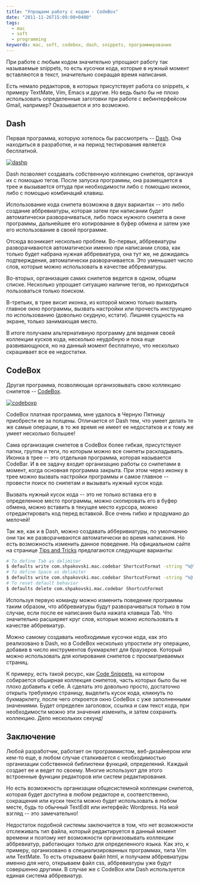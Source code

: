 ```yaml
---
title: "Упрощаем работу с кодом - CodeBox"
date: "2011-11-26T15:09:00+0400"
tags:
  - mac
  - soft
  - programming
keywords: mac, soft, codebox, dash, snippets, программирование
---
```

При работе с любым кодом значительно упрощают работу так называемые snippets, то есть кусочки кода, которые в нужный момент вставляются в текст, значительно сокращая время написания.

Есть немало редакторов, в которых присутствует работа со snippets, к примеру TextMate, Vim, Emacs и другие. Но ведь было бы не плохо использовать определенные заготовки при работе с вебинтерфейсом Gmail, например? Оказывается и это возможно.

## Dash

Первая программа, которую хотелось бы рассмотреть -- [Dash][]. Она находиться в разработке, и на период тестирования является бесплатной.

[Dash]: http://itunes.apple.com/ru/app/dash/id458034879?mt=12
    "Dash - Developer Tools"

[![dashp][]](https://static.juev.org/2011/11/dash.png)

[dashp]: https://static.juev.org/2011/11/dash-th.jpg

Dash позволяет создавать собственную коллекцию снипетов, организуя их с помощью тегов.  После запуска программы, она размещается в трее и вызывается оттуда при необходимости либо с помощью иконки, либо с помощью комбинаций клавиш.

Использование кода снипета возможна в двух вариантах -- это либо создание аббревиатуры, которая затем при написании будет автоматически разворачиваться, либо поиск нужного снипета в окне программы, дальнейшее его копирование в буфер обмена и затем уже его использование в своей программе.

Отсюда возникает несколько проблем. Во-первых, аббревиатуры разворачиваются автоматически именно при написании слова, как только будет набрана нужная аббревиатура, она тут же, не дожидаясь подтверждения, автоматически разворачивается. Это уменьшает число слов, которые можно использовать в качестве аббревиатуры.

Во-вторых, организация самих снипетов ведется в одном, общем списке. Несколько упрощает ситуацию наличие тегов, но приходиться пользоваться только поиском.

В-третьих, в трее висит иконка, из которой можно только вызвать главное окно программы, вызвать настройки или прочесть инструкцию по использованию (довольно скудную, кстати). Лишняя сущность на экране, только занимающая место.

В итоге получаем альтернативную программу для ведения своей коллекции кусков кода, несколько неудобную и пока еще развивающуюся, но на данный момент бесплатную, что несколько скрашивает все ее недостатки.

## CodeBox

Другая программа, позволяющая организовывать свою коллекцию снипетов -- [CodeBox][].

[Codebox]: http://itunes.apple.com/ru/app/codebox/id412536790?mt=12
    "CodeBox"

[![codeboxp][]](https://static.juev.org/2011/11/codebox.png)

[codeboxp]: https://static.juev.org/2011/11/codebox-th.jpg

CodeBox платная программа, мне удалось в Черную Пятницу приобрести ее за полцены.  Отличается от Dash тем, что умеет делать те же самые операции, в то же время не имеет ее недостатков и к тому же умеет несколько большее!

Сама организация снипетов в CodeBox более гибкая, присутствуют папки, группы и теги, по которым можно все снипеты раскладывать. Иконка в трее -- это отдельная программа, которая называется CodeBar. И в ее задачу входит организацию работы со снипетами в момент, когда основная программа закрыта. При этом через иконку в трее можно вызвать настройки программы и самое главное -- провести поиск по снипетам и вызывать нужный кусок кода.

Вызвать нужный кусок кода -- это не только вставка его в определенное место программы, можно скопировать его в буфер обмена, можно вставить в текущее место курсора, можно отредактировать код перед вставкой. Все очень гибко и продумано до мелочей!

Так же, как и в Dash, можно создавать абберивиатуры, по умолчанию они так же разворачиваются автоматически во время написания. Но есть возможность изменить данное поведение. На официальном сайте на странице [Tips and Tricks][] предлагаются следующие варианты:

```bash
# To define Tab as delimiter
$ defaults write com.shpakovski.mac.codebar ShortcutFormat -string "%@"$'\t'
# To define Space as delimiter
$ defaults write com.shpakovski.mac.codebar ShortcutFormat -string "%@ "
# To reset default behavior
$ defaults delete com.shpakovski.mac.codebar ShortcutFormat
```

[Tips and Tricks]: http://www.shpakovski.com/codebox/hidden-features
    "CodeBox: Tips and Tricks"

Используя первую команду можно изменить поведение программы таким образом, что аббревиатуры будут разворачиваться только в том случае, если после ее написания была нажата клавиша Tab. Что значительно расширяет круг слов, которые можно использовать в качестве аббревиатур.

Можно самому создавать необходимые кусочки кода, как это реализовано в Dash, но в CodeBox несколько упростили эту операцию, добавив в число инструментов букмарклет для браузеров. Который можно использовать для копирования снипетов с просматриваемых страниц.

К примеру, есть такой ресурс, как [Code Snippets][], на котором собирается обширная коллекция снипетов, часть которых было бы не плохо добавить к себе. А сделать это довольно просто, достаточно открыть требуемую страницу, выделить кусок кода, кликнуть по букмарклету, после чего откроется окно CodeBox с уже заполненными значениями. Будет определен заголовок, ссылка и сам текст кода, при необходимости можно эти значения изменить, и затем сохранить коллекцию. Дело нескольких секунд!

[Code Snippets]: http://snipplr.com/
    "Code Snippets"

## Заключение

Любой разработчик, работает он программистом, веб-дизайнером или кем-то еще, в любом случае сталкивается с необходимостью организации собственной библиотеки функций, определений. Каждый создает ее и ведет по своему. Многие используют для этого встроенные функции редакторов или систем редактирования.

Но есть возможность организации общесистемной коллекции снипетов, которая будет доступна в любом редакторе и, соответственно, сокращения или куски текста можно будет использовать в любом месте, будь то обычный TextEdit или интерфейс Wordpress. На мой взгляд -- это замечательно!

Недостаток подобной системы заключается в том, что нет возможности отслеживать тип файла, который редактируется в данный момент времени и поэтому нет возможности организовывать коллекции аббревиатур, работающих только для определенного языка. Как это, к примеру, организовано в специализированных программах, типа Vim или TextMate. То есть открываем файл html, и получаем аббревиатуры именно для него, открываем файл css, аббревиатуры уже будут совершенно другими. В случае же с CodeBox или Dash используется единая система аббревиатур.
